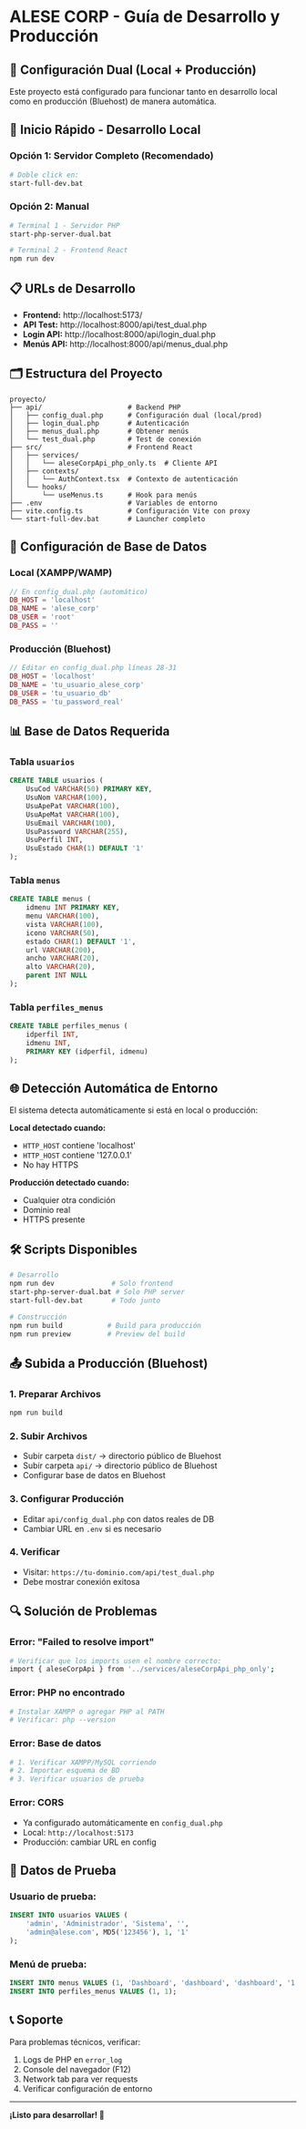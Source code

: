 # ALESE CORP - Guía de Desarrollo y Producción

## 🎯 Configuración Dual (Local + Producción)

Este proyecto está configurado para funcionar tanto en desarrollo local como en producción (Bluehost) de manera automática.

## 🚀 Inicio Rápido - Desarrollo Local

### Opción 1: Servidor Completo (Recomendado)
```bash
# Doble click en:
start-full-dev.bat
```

### Opción 2: Manual
```bash
# Terminal 1 - Servidor PHP
start-php-server-dual.bat

# Terminal 2 - Frontend React
npm run dev
```

## 📋 URLs de Desarrollo

- **Frontend:** http://localhost:5173/
- **API Test:** http://localhost:8000/api/test_dual.php
- **Login API:** http://localhost:8000/api/login_dual.php
- **Menús API:** http://localhost:8000/api/menus_dual.php

## 🗂️ Estructura del Proyecto

```
proyecto/
├── api/                     # Backend PHP
│   ├── config_dual.php      # Configuración dual (local/prod)
│   ├── login_dual.php       # Autenticación
│   ├── menus_dual.php       # Obtener menús
│   └── test_dual.php        # Test de conexión
├── src/                     # Frontend React
│   ├── services/
│   │   └── aleseCorpApi_php_only.ts  # Cliente API
│   ├── contexts/
│   │   └── AuthContext.tsx  # Contexto de autenticación
│   └── hooks/
│       └── useMenus.ts      # Hook para menús
├── .env                     # Variables de entorno
├── vite.config.ts           # Configuración Vite con proxy
└── start-full-dev.bat       # Launcher completo
```

## 🔧 Configuración de Base de Datos

### Local (XAMPP/WAMP)
```php
// En config_dual.php (automático)
DB_HOST = 'localhost'
DB_NAME = 'alese_corp'
DB_USER = 'root'
DB_PASS = ''
```

### Producción (Bluehost)
```php
// Editar en config_dual.php líneas 28-31
DB_HOST = 'localhost'
DB_NAME = 'tu_usuario_alese_corp'
DB_USER = 'tu_usuario_db'
DB_PASS = 'tu_password_real'
```

## 📊 Base de Datos Requerida

### Tabla `usuarios`
```sql
CREATE TABLE usuarios (
    UsuCod VARCHAR(50) PRIMARY KEY,
    UsuNom VARCHAR(100),
    UsuApePat VARCHAR(100),
    UsuApeMat VARCHAR(100),
    UsuEmail VARCHAR(100),
    UsuPassword VARCHAR(255),
    UsuPerfil INT,
    UsuEstado CHAR(1) DEFAULT '1'
);
```

### Tabla `menus`
```sql
CREATE TABLE menus (
    idmenu INT PRIMARY KEY,
    menu VARCHAR(100),
    vista VARCHAR(100),
    icono VARCHAR(50),
    estado CHAR(1) DEFAULT '1',
    url VARCHAR(200),
    ancho VARCHAR(20),
    alto VARCHAR(20),
    parent INT NULL
);
```

### Tabla `perfiles_menus`
```sql
CREATE TABLE perfiles_menus (
    idperfil INT,
    idmenu INT,
    PRIMARY KEY (idperfil, idmenu)
);
```

## 🌐 Detección Automática de Entorno

El sistema detecta automáticamente si está en local o producción:

**Local detectado cuando:**
- `HTTP_HOST` contiene 'localhost'
- `HTTP_HOST` contiene '127.0.0.1'
- No hay HTTPS

**Producción detectado cuando:**
- Cualquier otra condición
- Dominio real
- HTTPS presente

## 🛠️ Scripts Disponibles

```bash
# Desarrollo
npm run dev              # Solo frontend
start-php-server-dual.bat # Solo PHP server  
start-full-dev.bat       # Todo junto

# Construcción
npm run build           # Build para producción
npm run preview         # Preview del build
```

## 📤 Subida a Producción (Bluehost)

### 1. Preparar Archivos
```bash
npm run build
```

### 2. Subir Archivos
- Subir carpeta `dist/` → directorio público de Bluehost
- Subir carpeta `api/` → directorio público de Bluehost
- Configurar base de datos en Bluehost

### 3. Configurar Producción
- Editar `api/config_dual.php` con datos reales de DB
- Cambiar URL en `.env` si es necesario

### 4. Verificar
- Visitar: `https://tu-dominio.com/api/test_dual.php`
- Debe mostrar conexión exitosa

## 🔍 Solución de Problemas

### Error: "Failed to resolve import"
```bash
# Verificar que los imports usen el nombre correcto:
import { aleseCorpApi } from '../services/aleseCorpApi_php_only';
```

### Error: PHP no encontrado
```bash
# Instalar XAMPP o agregar PHP al PATH
# Verificar: php --version
```

### Error: Base de datos
```bash
# 1. Verificar XAMPP/MySQL corriendo
# 2. Importar esquema de BD
# 3. Verificar usuarios de prueba
```

### Error: CORS
- Ya configurado automáticamente en `config_dual.php`
- Local: `http://localhost:5173`
- Producción: cambiar URL en config

## 👥 Datos de Prueba

### Usuario de prueba:
```sql
INSERT INTO usuarios VALUES (
    'admin', 'Administrador', 'Sistema', '', 
    'admin@alese.com', MD5('123456'), 1, '1'
);
```

### Menú de prueba:
```sql
INSERT INTO menus VALUES (1, 'Dashboard', 'dashboard', 'dashboard', '1', '/dashboard', NULL, NULL, NULL);
INSERT INTO perfiles_menus VALUES (1, 1);
```

## 📞 Soporte

Para problemas técnicos, verificar:
1. Logs de PHP en `error_log`
2. Console del navegador (F12)
3. Network tab para ver requests
4. Verificar configuración de entorno

---

**¡Listo para desarrollar! 🚀**

